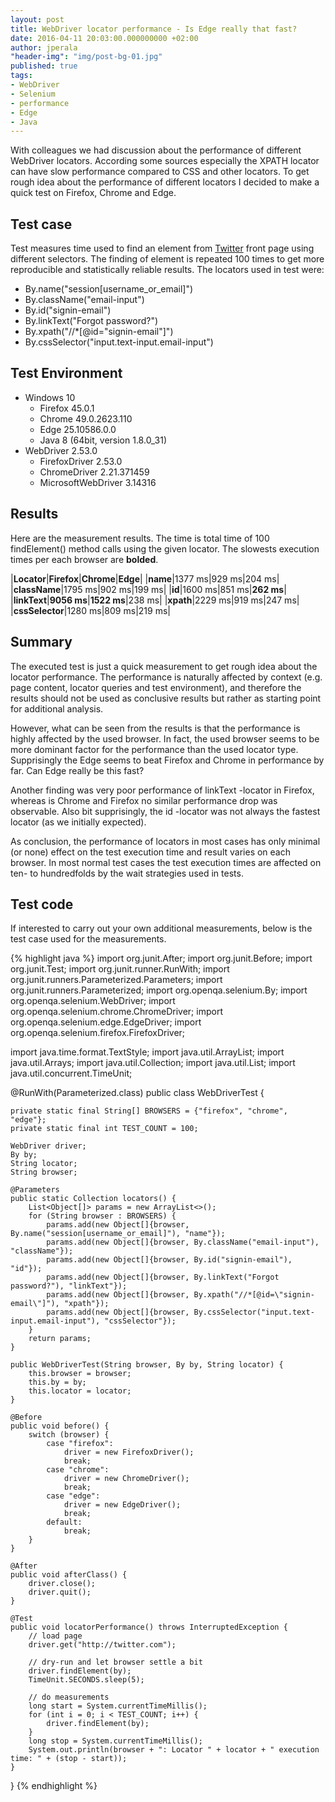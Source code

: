 ```yaml
---
layout: post
title: WebDriver locator performance - Is Edge really that fast?
date: 2016-04-11 20:03:00.000000000 +02:00
author: jperala
"header-img": "img/post-bg-01.jpg"
published: true
tags:
- WebDriver
- Selenium
- performance
- Edge
- Java
---
```


With colleagues we had discussion about the performance of different WebDriver locators. According some sources especially the XPATH locator can have slow performance compared to CSS and other locators. To get rough idea about the performance of different locators I decided to make a quick test on Firefox, Chrome and Edge.

Test case
---------
Test measures time used to find an element from [Twitter](http://twitter.com) front page using different selectors. The finding of element is repeated 100 times to get more reproducible and statistically reliable results. The locators used in test were:

+ By.name("session[username_or_email]")
+ By.className("email-input")
+ By.id("signin-email")
+ By.linkText("Forgot password?")
+ By.xpath("//*[@id=\"signin-email\"]")
+ By.cssSelector("input.text-input.email-input")

Test Environment
----------------
+ Windows 10
  + Firefox 45.0.1
  + Chrome 49.0.2623.110
  + Edge 25.10586.0.0
  + Java 8 (64bit, version 1.8.0_31)
+ WebDriver 2.53.0
  + FirefoxDriver 2.53.0
  + ChromeDriver 2.21.371459
  + MicrosoftWebDriver 3.14316

Results
-------
Here are the measurement results. The time is total time of 100 findElement() method calls using the given locator. The slowests execution times per each browser are **bolded**.

|**Locator**|**Firefox**|**Chrome**|**Edge**|
|**name**|1377 ms|929 ms|204 ms|
|**className**|1795 ms|902 ms|199 ms|
|**id**|1600 ms|851 ms|**262 ms**|
|**linkText**|**9056 ms**|**1522 ms**|238 ms|
|**xpath**|2229 ms|919 ms|247 ms|
|**cssSelector**|1280 ms|809 ms|219 ms|

Summary
-------

The executed test is just a quick measurement to get rough idea about the locator performance. The performance is naturally affected by context (e.g. page content, locator queries and test environment), and therefore the results should not be used as conclusive results but rather as starting point for additional analysis.

However, what can be seen from the results is that the performance is highly affected by the used browser. In fact, the used browser seems to be more dominant factor for the performance than the used locator type. Supprisingly the Edge seems to beat Firefox and Chrome in performance by far. Can Edge really be this fast?

Another finding was very poor performance of linkText -locator in Firefox, whereas is Chrome and Firefox no similar performance drop was observable. Also bit supprisingly, the id -locator was not always the fastest locator (as we  initially expected).

As conclusion, the performance of locators in most cases has only minimal (or none) effect on the test execution time and result varies on each browser. In most normal test cases the test execution times are affected on ten- to hundredfolds by the wait strategies used in tests.

Test code
---------
If interested to carry out your own additional measurements, below is the test case used for the measurements.

{% highlight java %}
import org.junit.After;
import org.junit.Before;
import org.junit.Test;
import org.junit.runner.RunWith;
import org.junit.runners.Parameterized.Parameters;
import org.junit.runners.Parameterized;
import org.openqa.selenium.By;
import org.openqa.selenium.WebDriver;
import org.openqa.selenium.chrome.ChromeDriver;
import org.openqa.selenium.edge.EdgeDriver;
import org.openqa.selenium.firefox.FirefoxDriver;

import java.time.format.TextStyle;
import java.util.ArrayList;
import java.util.Arrays;
import java.util.Collection;
import java.util.List;
import java.util.concurrent.TimeUnit;

@RunWith(Parameterized.class)
public class WebDriverTest {

    private static final String[] BROWSERS = {"firefox", "chrome", "edge"};
    private static final int TEST_COUNT = 100;

    WebDriver driver;
    By by;
    String locator;
    String browser;

    @Parameters
    public static Collection locators() {
        List<Object[]> params = new ArrayList<>();
        for (String browser : BROWSERS) {
            params.add(new Object[]{browser, By.name("session[username_or_email]"), "name"});
            params.add(new Object[]{browser, By.className("email-input"), "className"});
            params.add(new Object[]{browser, By.id("signin-email"), "id"});
            params.add(new Object[]{browser, By.linkText("Forgot password?"), "linkText"});
            params.add(new Object[]{browser, By.xpath("//*[@id=\"signin-email\"]"), "xpath"});
            params.add(new Object[]{browser, By.cssSelector("input.text-input.email-input"), "cssSelector"});
        }
        return params;
    }

    public WebDriverTest(String browser, By by, String locator) {
        this.browser = browser;
        this.by = by;
        this.locator = locator;
    }

    @Before
    public void before() {
        switch (browser) {
            case "firefox":
                driver = new FirefoxDriver();
                break;
            case "chrome":
                driver = new ChromeDriver();
                break;
            case "edge":
                driver = new EdgeDriver();
                break;
            default:
                break;
        }
    }

    @After
    public void afterClass() {
        driver.close();
        driver.quit();
    }

    @Test
    public void locatorPerformance() throws InterruptedException {
        // load page
        driver.get("http://twitter.com");

        // dry-run and let browser settle a bit
        driver.findElement(by);
        TimeUnit.SECONDS.sleep(5);

        // do measurements
        long start = System.currentTimeMillis();
        for (int i = 0; i < TEST_COUNT; i++) {
            driver.findElement(by);
        }
        long stop = System.currentTimeMillis();
        System.out.println(browser + ": Locator " + locator + " execution time: " + (stop - start));
    }
}
{% endhighlight %}
